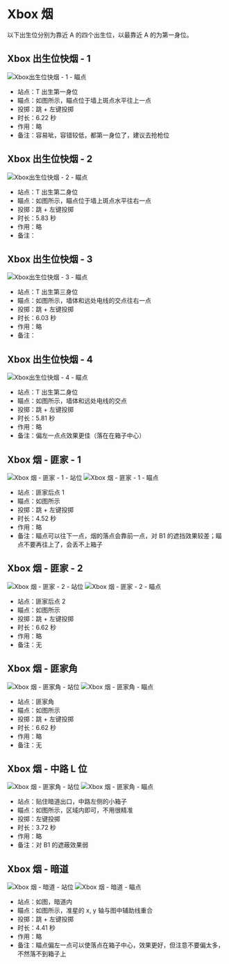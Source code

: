 # Xbox 烟

以下出生位分别为靠近 A 的四个出生位，以最靠近 A 的为第一身位。

## Xbox 出生位快烟 - 1

![Xbox出生位快烟 - 1 - 瞄点](../../../../images/炙热沙城/Xbox出生位快烟-1-瞄点.png)

- 站点：T 出生第一身位
- 瞄点：如图所示，瞄点位于墙上斑点水平往上一点
- 投掷：跳 + 左键投掷
- 时长：6.22 秒
- 作用：略
- 备注：容易呲，容错较低，都第一身位了，建议去抢枪位

## Xbox 出生位快烟 - 2

![Xbox出生位快烟 - 2 - 瞄点](../../../../images/炙热沙城/Xbox出生位快烟-2-瞄点.png)

- 站点：T 出生第二身位
- 瞄点：如图所示，瞄点位于墙上斑点水平往右一点
- 投掷：跳 + 左键投掷
- 时长：5.83 秒
- 作用：略
- 备注：

## Xbox 出生位快烟 - 3

![Xbox出生位快烟 - 3 - 瞄点](../../../../images/炙热沙城/Xbox出生位快烟-3-瞄点.png)

- 站点：T 出生第三身位
- 瞄点：如图所示，墙体和远处电线的交点往右一点
- 投掷：跳 + 左键投掷
- 时长：6.03 秒
- 作用：略
- 备注：

## Xbox 出生位快烟 - 4

![Xbox出生位快烟 - 4 - 瞄点](../../../../images/炙热沙城/Xbox出生位快烟-4-瞄点.png)

- 站点：T 出生第二身位
- 瞄点：如图所示，墙体和远处电线的交点
- 投掷：跳 + 左键投掷
- 时长：5.81 秒
- 作用：略
- 备注：偏左一点点效果更佳（落在在箱子中心）

## Xbox 烟 - 匪家 - 1

![Xbox 烟 - 匪家 - 1 - 站位](../../../../images/炙热沙城/站位-匪家后点1.png)
![Xbox 烟 - 匪家 - 1 - 瞄点](../../../../images/炙热沙城/Xbox烟-匪家后点-1-瞄点.png)

- 站点：匪家后点 1
- 瞄点：如图所示
- 投掷：跳 + 左键投掷
- 时长：4.52 秒
- 作用：略
- 备注：瞄点可以往下一点，烟的落点会靠前一点，对 B1 的遮挡效果较差；瞄点不要再往上了，会丢不上箱子

## Xbox 烟 - 匪家 - 2

![Xbox 烟 - 匪家 - 2 - 站位](../../../../images/炙热沙城/站位-匪家后点2.png)
![Xbox 烟 - 匪家 - 2 - 瞄点](../../../../images/炙热沙城/Xbox烟-匪家后点-2-瞄点.png)

- 站点：匪家后点 2
- 瞄点：如图所示
- 投掷：跳 + 左键投掷
- 时长：6.62 秒
- 作用：略
- 备注：无

## Xbox 烟 - 匪家角

![Xbox 烟 - 匪家角 - 站位](../../../../images/炙热沙城/站位-匪家角.png)
![Xbox 烟 - 匪家角 - 瞄点](../../../../images/炙热沙城/XBox烟-匪家角-瞄点.png)

- 站点：匪家角
- 瞄点：如图所示
- 投掷：跳 + 左键投掷
- 时长：6.62 秒
- 作用：略
- 备注：无

## Xbox 烟 - 中路 L 位

![Xbox 烟 - 匪家角 - 站位](../../../../images/炙热沙城/站位-中路L小箱右.png)
![Xbox 烟 - 匪家角 - 瞄点](../../../../images/炙热沙城/Xbox烟-中路L位-瞄点.png)

- 站点：贴住暗道出口，中路左侧的小箱子
- 瞄点：如图所示，区域内即可，不用很精准
- 投掷：左键投掷
- 时长：3.72 秒
- 作用：略
- 备注：对 B1 的遮蔽效果弱

## Xbox 烟 - 暗道

![Xbox 烟 - 暗道 - 站位](../../../../images/炙热沙城/站位-Xbox烟-暗道.png)
![Xbox 烟 - 暗道 - 瞄点](../../../../images/炙热沙城/Xbox烟-暗道-瞄点.png)

- 站点：如图，暗道内
- 瞄点：如图所示，准星的 x, y 轴与图中辅助线重合
- 投掷：跳 + 左键投掷
- 时长：4.41 秒
- 作用：略
- 备注：瞄点偏左一点可以使落点在箱子中心，效果更好，但注意不要偏太多，不然落不到箱子上
